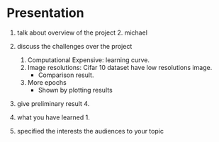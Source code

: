 # Presentation

1. talk about overview of the project
    2. michael

2. discuss the challenges over the project
    1. Computational Expensive: learning curve.
    2. Image resolutions: Cifar 10 dataset have low resolutions image.
        - Comparison result.
    3. More epochs
        - Shown by plotting results
3. give preliminary result
    4.
4. what you have learned
    1.

5. specified the interests the audiences to your topic